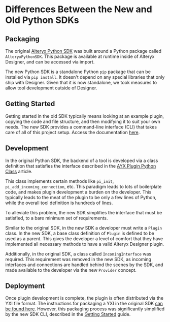 Differences Between the New and Old Python SDKs
===============================================

Packaging
---------

The original [Alteryx Python
SDK](https://help.alteryx.com/current/developer-help/python-engine-sdk)
was built around a Python package called `AlteryxPythonSDK`. This
package is available at runtime inside of Alteryx Designer, and can be
accessed via import.

The new Python SDK is a standalone Python `pip` package that can be
installed via `pip install`. It doesn\'t depend on any special libraries
that only ship with Designer. Given that it is now standalone, we took
measures to allow tool development outside of Designer.

Getting Started
---------------

Getting started in the old SDK typically means looking at an example
plugin, copying the code and file structure, and then modifying it to
suit your own needs. The new SDK provides a command-line interface (CLI)
that takes care of all of this project setup. Access the documentation
[here](https://help.alteryx.com/developer-help/ayx-plugin-cli-quickstart).

Development
-----------

In the original Python SDK, the backend of a tool is developed via a
class definition that satisfies the interface described in the [AYX
Plugin Python
Class](https://help.alteryx.com/current/developer-help/ayxplugin-python-class)
article.

This class implements certain methods like `pi_init`,
`pi_add_incoming_connection`, etc. This paradigm leads to lots of
boilerplate code, and makes plugin development a burden on the
developer. This typically leads to the meat of the plugin to be only a
few lines of Python, while the overall tool definition is hundreds of
lines.

To alleviate this problem, the new SDK simplifies the interface that
must be satisfied, to a bare minimum set of requirements.

Similar to the original SDK, in the new SDK a developer must write a
`Plugin` class. In the new SDK, a base class definition of `Plugin` is
defined to be used as a parent. This gives the developer a level of
comfort that they have implemented all necessary methods to have a valid
Alteryx Designer plugin.

Additionally, in the original SDK, a class called `IncomingInterface`
was required. This requirement was removed in the new SDK, as incoming
interfaces and connections are handled behind the scenes by the SDK, and
made available to the developer via the new `Provider` concept.

Deployment
----------

Once plugin development is complete, the plugin is often distributed via
the YXI file format. The instructions for packaging a YXI in the
original SDK [can be found
here](https://help.alteryx.com/current/developer-help/package-tool).
However, this packaging process was significantly simplified by the new
SDK CLI, described in the [Getting
Started](https://extensibility.pages.git.alteryx.com/ayx-sdks/getting_started.html)
guide.
